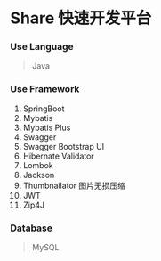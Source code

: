 # Share 快速开发平台

### Use Language

> Java

### Use Framework

1. SpringBoot
2. Mybatis
3. Mybatis Plus
4. Swagger
5. Swagger Bootstrap UI
6. Hibernate Validator
7. Lombok 
8. Jackson
9. Thumbnailator 图片无损压缩
10. JWT
11. Zip4J 

### Database

> MySQL
